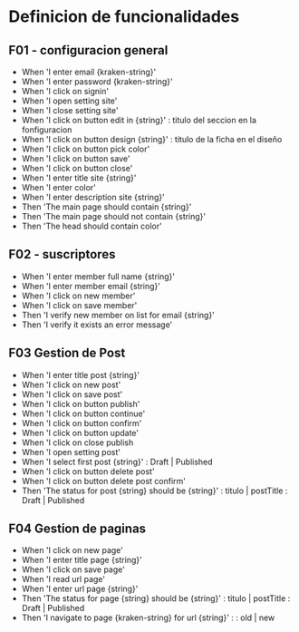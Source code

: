 # Definicion de funcionalidades

## F01 - configuracion general
* When 'I enter email {kraken-string}'
* When 'I enter password {kraken-string}'
* When 'I click on signin'
* When 'I open setting site'
* When 'I close setting site'
* When 'I click on button edit in {string}'  : titulo del seccion en la fonfiguracion
* When 'I click on button design {string}' : titulo de la ficha en el diseño
* When 'I click on button pick color'
* When 'I click on button save'
* When 'I click on button close'
* When 'I enter title site {string}'
* When 'I enter color'
* When 'I enter description site {string}'
* Then 'The main page should contain {string}'
* Then 'The main page should not contain {string}'
* Then 'The head should contain color'

## F02 - suscriptores
* When 'I enter member full name {string}'
* When 'I enter member email {string}'
* When 'I click on new member'
* When 'I click on save member'
* Then 'I verify new member on list for email {string}'
* Then 'I verify it exists an error message'

## F03 Gestion de Post
* When 'I enter title post {string}'
* When 'I click on new post'
* When 'I click on save post'
* When 'I click on button publish'
* When 'I click on button continue'
* When 'I click on button confirm'
* When 'I click on button update'
* When 'I click on close publish
* When 'I open setting post'
* When 'I select first post {string}' : Draft | Published
* When 'I click on button delete post'
* When 'I click on button delete post confirm'
* Then 'The status for post {string} should be {string}' : titulo | postTitle : Draft | Published 

## F04 Gestion de paginas
* When 'I click on new page'
* When 'I enter title page {string}'
* When 'I click on save page'
* When 'I read url page'
* When 'I enter url page {string}'
* Then 'The status for page {string} should be {string}' : titulo | postTitle : Draft | Published 
* Then 'I navigate to page {kraken-string} for url {string}' : <UrlPublic> : old | new






